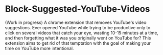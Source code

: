 # Block-Suggested-YouTube-Videos
(Work in progress) A chrome extension that removes YouTube's video suggestions. Ever opened YouTube while trying to
be productive only to click on several videos that catch your eye, wasting 10-15 minutes at a time, and then forgetting
what it was you originally went on YouTube for? This extension aims to get rid of that temptation with the goal of making
your time on YouTube more intentional. 